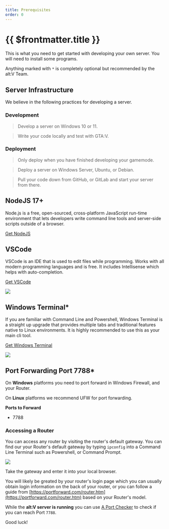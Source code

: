 ```yaml
---
title: Prerequisites
order: 0
---
```


# {{ $frontmatter.title }}

This is what you need to get started with developing your own server. You will need to install some programs.

Anything marked with `*` is completely optional but recommended by the alt:V Team.

## Server Infrastructure

We believe in the following practices for developing a server.

### Development

> Develop a server on Windows 10 or 11.

>Write your code locally and test with GTA:V.

### Deployment

> Only deploy when you have finished developing your gamemode.

> Deploy a server on Windows Server, Ubuntu, or Debian.

> Pull your code down from GitHub, or GitLab and start your server from there.

## NodeJS 17+

Node.js is a free, open-sourced, cross-platform JavaScript run-time environment that lets developers write command line tools and server-side scripts outside of a browser.

[Get NodeJS](https://nodejs.dev/en/download/)

## VSCode

VSCode is an IDE that is used to edit files while programming. Works with all modern programming languages and is free. It includes Intellisense which helps with auto-completion.

[Get VSCode](https://code.visualstudio.com/)

![](https://i.imgur.com/BcvHIIF.png)


## Windows Terminal*

If you are familiar with Command Line and Powershell, Windows Terminal is a straight up upgrade that provides multiple tabs and traditional features native to Linux environments. It is highly recommended to use this as your main cli tool.

[Get Windows Terminal](https://apps.microsoft.com/store/detail/9N0DX20HK701?hl=en-us&gl=US)

![](https://i.imgur.com/3xhXe13.png)

## Port Forwarding Port 7788*

On **Windows** platforms you need to port forward in Windows Firewall, and your Router.

On **Linux** platforms we recommend UFW for port forwarding.

**Ports to Forward**

* 7788

### Accessing a Router

You can access any router by visiting the router's default gateway. You can find our your Router's default gateway by typing `ipconfig` into a Command Line Terminal such as Powershell, or Command Prompt.

![](https://i.imgur.com/FmHtAzd.png)

Take the gateway and enter it into your local browser.

You will likely be greated by your router's login page which you can usually obtain login information on the back of your router, or you can follow a guide from [https://portforward.com/router.htm](https://portforward.com/router.htm) based on your Router's model.

While the **alt:V server is running** you can use [A Port Checker](https://www.yougetsignal.com/tools/open-ports/) to check if you can reach Port `7788`.

Good luck!